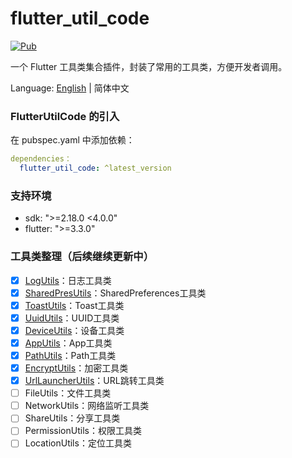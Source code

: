# flutter_util_code

[![Pub](https://img.shields.io/pub/v/flutter_util_code.svg)](https://pub.dev/packages/flutter_util_code)

一个 Flutter 工具类集合插件，封装了常用的工具类，方便开发者调用。

Language: [English](README.md) | 简体中文

### FlutterUtilCode 的引入

在 pubspec.yaml 中添加依赖：

~~~yaml
dependencies：
  flutter_util_code: ^latest_version
~~~

### 支持环境
- sdk: ">=2.18.0 <4.0.0"
- flutter: ">=3.3.0"

### 工具类整理（后续继续更新中）
- [x] [LogUtils](https://github.com/Fitem/flutter_util_code/blob/master/lib/log_utils.dart)：日志工具类
- [x] [SharedPresUtils](https://github.com/Fitem/flutter_util_code/blob/master/lib/shared_preference_utils.dart)：SharedPreferences工具类
- [x] [ToastUtils](https://github.com/Fitem/flutter_util_code/blob/master/lib/toast_utils.dart)：Toast工具类
- [x] [UuidUtils](https://github.com/Fitem/flutter_util_code/blob/master/lib/uuid_utils.dart)：UUID工具类
- [x] [DeviceUtils](https://github.com/Fitem/flutter_util_code/blob/master/lib/device_utils.dart)：设备工具类
- [x] [AppUtils](https://github.com/Fitem/flutter_util_code/blob/master/lib/app_utils.dart)：App工具类
- [x] [PathUtils](https://github.com/Fitem/flutter_util_code/blob/master/lib/path_utils.dart)：Path工具类
- [x] [EncryptUtils](https://github.com/Fitem/flutter_util_code/blob/master/lib/encrypt_utils.dart)：加密工具类
- [x] [UrlLauncherUtils](https://github.com/Fitem/flutter_util_code/blob/master/lib/url_launcher_utils.dart)：URL跳转工具类
- [ ] FileUtils：文件工具类
- [ ] NetworkUtils：网络监听工具类
- [ ] ShareUtils：分享工具类
- [ ] PermissionUtils：权限工具类
- [ ] LocationUtils：定位工具类